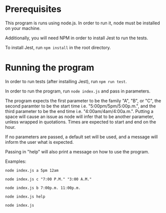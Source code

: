 # Prerequisites

This program is runs using node.js. In order to run it, node must be installed on your machine.

Additionally, you will need NPM in order to install Jest to run the tests.

To install Jest, run `npm install` in the root directory.

# Running the program

In order to run tests (after installing Jest), run `npm run test`.

In order to run the program, run `node index.js` and pass in parameters.

The program expects the first parameter to be the family "A", "B", or "C", the second paramter to be the start time i.e. "5:00pm/5pm/5:00p.m.", and the third parameter to be the end time i.e. "4:00am/4am/4:00a.m.". Putting a space will cause an issue as node will infer that to be another parameter, unless wrapped in quotations. Times are expected to start and end on the hour.

If no parameters are passed, a default set will be used, and a message will inform the user what is expected.

Passing in "help" will also print a message on how to use the program.

Examples:

`node index.js a 5pm 12am`

`node index.js c "7:00 P.M." "3:00 A.M."`

`node index.js b 7:00p.m. 11:00p.m.`

`node index.js help`

`node index.js`

